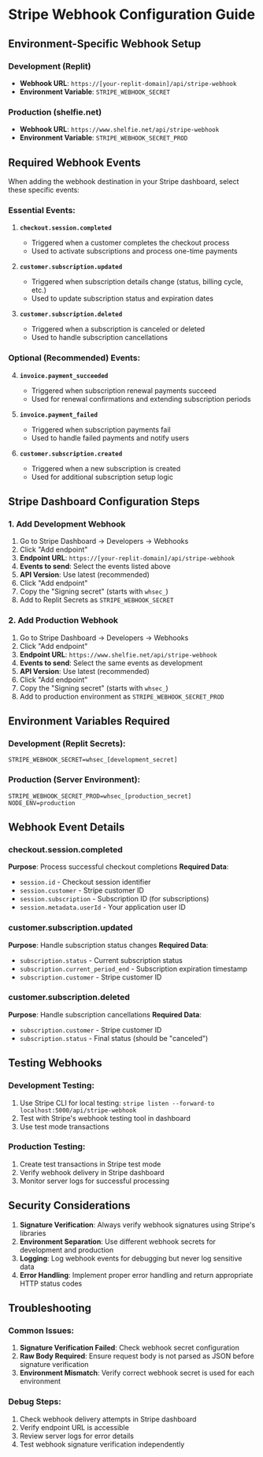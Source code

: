 # Stripe Webhook Configuration Guide

## Environment-Specific Webhook Setup

### Development (Replit)
- **Webhook URL**: `https://[your-replit-domain]/api/stripe-webhook`
- **Environment Variable**: `STRIPE_WEBHOOK_SECRET`

### Production (shelfie.net)
- **Webhook URL**: `https://www.shelfie.net/api/stripe-webhook`
- **Environment Variable**: `STRIPE_WEBHOOK_SECRET_PROD`

## Required Webhook Events

When adding the webhook destination in your Stripe dashboard, select these specific events:

### Essential Events:
1. **`checkout.session.completed`**
   - Triggered when a customer completes the checkout process
   - Used to activate subscriptions and process one-time payments

2. **`customer.subscription.updated`**
   - Triggered when subscription details change (status, billing cycle, etc.)
   - Used to update subscription status and expiration dates

3. **`customer.subscription.deleted`**
   - Triggered when a subscription is canceled or deleted
   - Used to handle subscription cancellations

### Optional (Recommended) Events:
4. **`invoice.payment_succeeded`**
   - Triggered when subscription renewal payments succeed
   - Used for renewal confirmations and extending subscription periods

5. **`invoice.payment_failed`**
   - Triggered when subscription payments fail
   - Used to handle failed payments and notify users

6. **`customer.subscription.created`**
   - Triggered when a new subscription is created
   - Used for additional subscription setup logic

## Stripe Dashboard Configuration Steps

### 1. Add Development Webhook
1. Go to Stripe Dashboard → Developers → Webhooks
2. Click "Add endpoint"
3. **Endpoint URL**: `https://[your-replit-domain]/api/stripe-webhook`
4. **Events to send**: Select the events listed above
5. **API Version**: Use latest (recommended)
6. Click "Add endpoint"
7. Copy the "Signing secret" (starts with `whsec_`)
8. Add to Replit Secrets as `STRIPE_WEBHOOK_SECRET`

### 2. Add Production Webhook
1. Go to Stripe Dashboard → Developers → Webhooks
2. Click "Add endpoint"
3. **Endpoint URL**: `https://www.shelfie.net/api/stripe-webhook`
4. **Events to send**: Select the same events as development
5. **API Version**: Use latest (recommended)
6. Click "Add endpoint"
7. Copy the "Signing secret" (starts with `whsec_`)
8. Add to production environment as `STRIPE_WEBHOOK_SECRET_PROD`

## Environment Variables Required

### Development (Replit Secrets):
```
STRIPE_WEBHOOK_SECRET=whsec_[development_secret]
```

### Production (Server Environment):
```
STRIPE_WEBHOOK_SECRET_PROD=whsec_[production_secret]
NODE_ENV=production
```

## Webhook Event Details

### checkout.session.completed
**Purpose**: Process successful checkout completions
**Required Data**:
- `session.id` - Checkout session identifier
- `session.customer` - Stripe customer ID
- `session.subscription` - Subscription ID (for subscriptions)
- `session.metadata.userId` - Your application user ID

### customer.subscription.updated
**Purpose**: Handle subscription status changes
**Required Data**:
- `subscription.status` - Current subscription status
- `subscription.current_period_end` - Subscription expiration timestamp
- `subscription.customer` - Stripe customer ID

### customer.subscription.deleted
**Purpose**: Handle subscription cancellations
**Required Data**:
- `subscription.customer` - Stripe customer ID
- `subscription.status` - Final status (should be "canceled")

## Testing Webhooks

### Development Testing:
1. Use Stripe CLI for local testing: `stripe listen --forward-to localhost:5000/api/stripe-webhook`
2. Test with Stripe's webhook testing tool in dashboard
3. Use test mode transactions

### Production Testing:
1. Create test transactions in Stripe test mode
2. Verify webhook delivery in Stripe dashboard
3. Monitor server logs for successful processing

## Security Considerations

1. **Signature Verification**: Always verify webhook signatures using Stripe's libraries
2. **Environment Separation**: Use different webhook secrets for development and production
3. **Logging**: Log webhook events for debugging but never log sensitive data
4. **Error Handling**: Implement proper error handling and return appropriate HTTP status codes

## Troubleshooting

### Common Issues:
1. **Signature Verification Failed**: Check webhook secret configuration
2. **Raw Body Required**: Ensure request body is not parsed as JSON before signature verification
3. **Environment Mismatch**: Verify correct webhook secret is used for each environment

### Debug Steps:
1. Check webhook delivery attempts in Stripe dashboard
2. Verify endpoint URL is accessible
3. Review server logs for error details
4. Test webhook signature verification independently